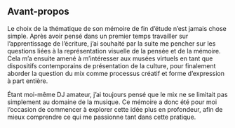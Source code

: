 ## Avant-propos

Le choix de la thématique de son mémoire de fin d’étude n’est jamais chose simple. Après avoir pensé dans un premier temps travailler sur l’apprentissage de l’écriture, j’ai souhaité par la suite me pencher sur les questions liées à la représentation visuelle de la pensée et de la mémoire. Cela m’a ensuite amené à m’intéresser aux musées virtuels en tant que dispositifs contemporains de présentation de la culture, pour finalement aborder la question du mix comme processus créatif et forme d’expression à part entière.

Étant moi-même DJ amateur, j’ai toujours pensé que le mix ne se limitait pas simplement au domaine de la musique. Ce mémoire a donc été pour moi l’occasion de commencer à explorer cette idée plus en profondeur, afin de mieux comprendre ce qui me passionne tant dans cette pratique.
